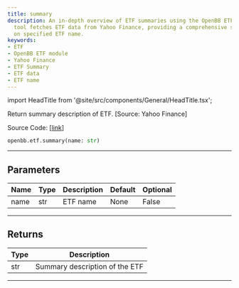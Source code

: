 ```yaml
---
title: summary
description: An in-depth overview of ETF summaries using the OpenBB ETF module. This
  tool fetches ETF data from Yahoo Finance, providing a comprehensive summary based
  on specified ETF name.
keywords:
- ETF
- OpenBB ETF module
- Yahoo Finance
- ETF Summary
- ETF data
- ETF name
---
```


import HeadTitle from '@site/src/components/General/HeadTitle.tsx';

<HeadTitle title="summary - Etf - Reference | OpenBB SDK Docs" />

Return summary description of ETF. [Source: Yahoo Finance]

Source Code: [[link](https://github.com/OpenBB-finance/OpenBBTerminal/tree/main/openbb_terminal/etf/yfinance_model.py#L44)]

```python
openbb.etf.summary(name: str)
```

---

## Parameters

| Name | Type | Description | Default | Optional |
| ---- | ---- | ----------- | ------- | -------- |
| name | str | ETF name | None | False |


---

## Returns

| Type | Description |
| ---- | ----------- |
| str | Summary description of the ETF |
---
